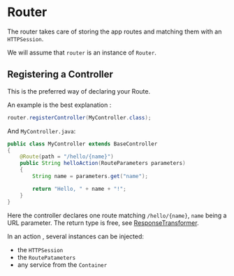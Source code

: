 # Router

The router takes care of storing the app routes and matching them with an `HTTPSession`.

We will assume that `router` is an instance of `Router`.

## Registering a Controller

This is the preferred way of declaring your Route.

An example is the best explanation :

```java
router.registerController(MyController.class);
```

And `MyController.java`:

```java
public class MyController extends BaseController
{
    @Route(path = "/hello/{name}")
    public String helloAction(RouteParameters parameters)
    {
        String name = parameters.get("name");

        return "Hello, " + name + "!";
    }
}
```

Here the controller declares one route matching `/hello/{name}`, `name` being a URL parameter.
The return type is free, see [ResponseTransformer](response-transformer.md).

In an action , several instances can be injected:

- the `HTTPSession`
- the `RoutePatameters`
- any service from the `Container`

